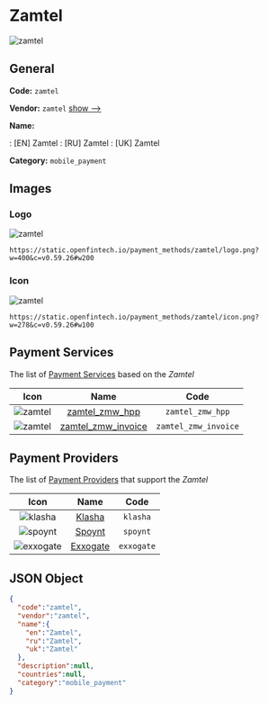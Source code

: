 
# Zamtel 
![zamtel](https://static.openfintech.io/payment_methods/zamtel/logo.png?w=400&c=v0.59.26#w200)  

## General 
**Code:** `zamtel` 
 
**Vendor:** `zamtel` [show -->](/vendors/zamtel/) 
 
**Name:** 
 
:	[EN] Zamtel 
:	[RU] Zamtel 
:	[UK] Zamtel 
 
**Category:** `mobile_payment` 
 

## Images 

### Logo 
![zamtel](https://static.openfintech.io/payment_methods/zamtel/logo.png?w=400&c=v0.59.26#w200)  

```
https://static.openfintech.io/payment_methods/zamtel/logo.png?w=400&c=v0.59.26#w200
```  

### Icon 
![zamtel](https://static.openfintech.io/payment_methods/zamtel/icon.png?w=278&c=v0.59.26#w100)  

```
https://static.openfintech.io/payment_methods/zamtel/icon.png?w=278&c=v0.59.26#w100
```  

## Payment Services 
 
The list of [Payment Services](/payment-services/) based on the _Zamtel_ 

|Icon|Name|Code| 
|:---:|:---:|:---:| 
|![zamtel](https://static.openfintech.io/payment_methods/zamtel/icon.png?w=278&c=v0.59.26#w100) |[zamtel_zmw_hpp](/payment-services/zamtel_zmw_hpp/)|`zamtel_zmw_hpp`| 
|![zamtel](https://static.openfintech.io/payment_methods/zamtel/icon.png?w=278&c=v0.59.26#w100) |[zamtel_zmw_invoice](/payment-services/zamtel_zmw_invoice/)|`zamtel_zmw_invoice`| 
 

## Payment Providers 
 
The list of [Payment Providers](/payment-providers/) that support the _Zamtel_ 

|Icon|Name|Code| 
|:---:|:---:|:---:| 
|![klasha](https://static.openfintech.io/payment_providers/klasha/icon.png?w=278&c=v0.59.26#w100) |[Klasha](/payment-providers/klasha/)|`klasha`| 
|![spoynt](https://static.openfintech.io/payment_providers/spoynt/icon.svg?w=278&c=v0.59.26#w100) |[Spoynt](/payment-providers/spoynt/)|`spoynt`| 
|![exxogate](https://static.openfintech.io/payment_providers/exxogate/icon.svg?w=278&c=v0.59.26#w100) |[Exxogate](/payment-providers/exxogate/)|`exxogate`| 
 

## JSON Object 

```json
{
  "code":"zamtel",
  "vendor":"zamtel",
  "name":{
    "en":"Zamtel",
    "ru":"Zamtel",
    "uk":"Zamtel"
  },
  "description":null,
  "countries":null,
  "category":"mobile_payment"
}
```  

